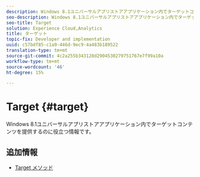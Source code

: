 ```yaml
---
description: Windows 8.1ユニバーサルアプリストアアプリケーション内でターゲットコンテンツを提供するのに役立つ情報です。
seo-description: Windows 8.1ユニバーサルアプリストアアプリケーション内でターゲットコンテンツを提供するのに役立つ情報です。
seo-title: Target
solution: Experience Cloud,Analytics
title: ターゲット
topic-fix: Developer and implementation
uuid: c57bdf85-c1a9-446d-9ec9-4a483b189522
translation-type: tm+mt
source-git-commit: 4c2a255b343128d2904530279751767e7f99a10a
workflow-type: tm+mt
source-wordcount: '46'
ht-degree: 15%

---
```



# Target {#target}

Windows 8.1ユニバーサルアプリストアアプリケーション内でターゲットコンテンツを提供するのに役立つ情報です。

## 追加情報

+ [Target メソッド](/help/windows-appstore/target/target-methods.md)
